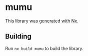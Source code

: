 # mumu

This library was generated with [Nx](https://nx.dev).

## Building

Run `nx build mumu` to build the library.
